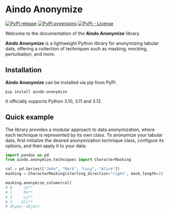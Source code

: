 <!--
SPDX-FileCopyrightText: 2025 Aindo SpA

SPDX-License-Identifier: MIT
-->

# Aindo Anonymize

[![PyPI release](https://img.shields.io/pypi/v/aindo-anonymize.svg)](https://pypi.python.org/pypi/aindo-anonymize)
[![PyPI pyversions](https://img.shields.io/pypi/pyversions/aindo-anonymize.svg)](https://github.com/aindo-com/aindo-anonymize)
[![PyPI - License](https://img.shields.io/pypi/l/aindo-anonymize)](https://github.com/aindo-com/aindo-anonymize/blob/main/LICENSES/MIT.txt)

Welcome to the documentation of the **Aindo Anonymize** library.

**Aindo Anonymize** is a lightweight Python library for anonymizing tabular data,
offering a collection of techniques such as masking, mocking, perturbation, and
more.

## Installation

**Aindo Anonymize** can be installed via pip from PyPI.

```shell
pip install aindo-anonymize
```

It officially supports Python 3.10, 3.11 and 3.12.

## Quick example

The library provides a modular approach to data anonymization,
where each technique is represented by its own class.
To anonymize your tabular data, first initialize the desired anonymization technique class,
configure its options, and then apply it to your data:

```python
import pandas as pd
from aindo.anonymize.techniques import CharacterMasking

col = pd.Series(["John", "Mark", "Lucy", "Alice"])
masking = CharacterMasking(starting_direction="right", mask_length=2)

masking.anonymize_column(col)
# 0     Jo**
# 1     Ma**
# 2     Lu**
# 3    Ali**
# dtype: object
```
